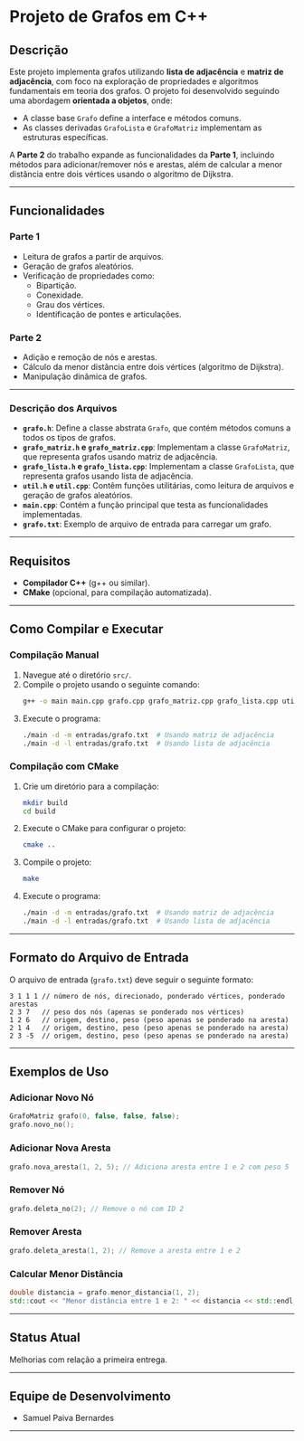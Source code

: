 
# Projeto de Grafos em C++

## Descrição
Este projeto implementa grafos utilizando **lista de adjacência** e **matriz de adjacência**, com foco na exploração de propriedades e algoritmos fundamentais em teoria dos grafos. O projeto foi desenvolvido seguindo uma abordagem **orientada a objetos**, onde:
- A classe base `Grafo` define a interface e métodos comuns.
- As classes derivadas `GrafoLista` e `GrafoMatriz` implementam as estruturas específicas.

A **Parte 2** do trabalho expande as funcionalidades da **Parte 1**, incluindo métodos para adicionar/remover nós e arestas, além de calcular a menor distância entre dois vértices usando o algoritmo de Dijkstra.

---

## Funcionalidades
### Parte 1
- Leitura de grafos a partir de arquivos.
- Geração de grafos aleatórios.
- Verificação de propriedades como:
  - Bipartição.
  - Conexidade.
  - Grau dos vértices.
  - Identificação de pontes e articulações.

### Parte 2
- Adição e remoção de nós e arestas.
- Cálculo da menor distância entre dois vértices (algoritmo de Dijkstra).
- Manipulação dinâmica de grafos.

---


### Descrição dos Arquivos
- **`grafo.h`**: Define a classe abstrata `Grafo`, que contém métodos comuns a todos os tipos de grafos.
- **`grafo_matriz.h` e `grafo_matriz.cpp`**: Implementam a classe `GrafoMatriz`, que representa grafos usando matriz de adjacência.
- **`grafo_lista.h` e `grafo_lista.cpp`**: Implementam a classe `GrafoLista`, que representa grafos usando lista de adjacência.
- **`util.h` e `util.cpp`**: Contêm funções utilitárias, como leitura de arquivos e geração de grafos aleatórios.
- **`main.cpp`**: Contém a função principal que testa as funcionalidades implementadas.
- **`grafo.txt`**: Exemplo de arquivo de entrada para carregar um grafo.

---

## Requisitos
- **Compilador C++** (g++ ou similar).
- **CMake** (opcional, para compilação automatizada).

---

## Como Compilar e Executar

### Compilação Manual
1. Navegue até o diretório `src/`.
2. Compile o projeto usando o seguinte comando:
   ```bash
   g++ -o main main.cpp grafo.cpp grafo_matriz.cpp grafo_lista.cpp util.cpp
   ```
3. Execute o programa:
   ```bash
   ./main -d -m entradas/grafo.txt  # Usando matriz de adjacência
   ./main -d -l entradas/grafo.txt  # Usando lista de adjacência
   ```

### Compilação com CMake
1. Crie um diretório para a compilação:
   ```bash
   mkdir build
   cd build
   ```
2. Execute o CMake para configurar o projeto:
   ```bash
   cmake ..
   ```
3. Compile o projeto:
   ```bash
   make
   ```
4. Execute o programa:
   ```bash
   ./main -d -m entradas/grafo.txt  # Usando matriz de adjacência
   ./main -d -l entradas/grafo.txt  # Usando lista de adjacência
   ```

---

## Formato do Arquivo de Entrada
O arquivo de entrada (`grafo.txt`) deve seguir o seguinte formato:

```
3 1 1 1 // número de nós, direcionado, ponderado vértices, ponderado arestas
2 3 7   // peso dos nós (apenas se ponderado nos vértices)
1 2 6   // origem, destino, peso (peso apenas se ponderado na aresta)
2 1 4   // origem, destino, peso (peso apenas se ponderado na aresta)
2 3 -5  // origem, destino, peso (peso apenas se ponderado na aresta)
```

---

## Exemplos de Uso

### Adicionar Novo Nó
```cpp
GrafoMatriz grafo(0, false, false, false);
grafo.novo_no();
```

### Adicionar Nova Aresta
```cpp
grafo.nova_aresta(1, 2, 5); // Adiciona aresta entre 1 e 2 com peso 5
```

### Remover Nó
```cpp
grafo.deleta_no(2); // Remove o nó com ID 2
```

### Remover Aresta
```cpp
grafo.deleta_aresta(1, 2); // Remove a aresta entre 1 e 2
```

### Calcular Menor Distância
```cpp
double distancia = grafo.menor_distancia(1, 2);
std::cout << "Menor distância entre 1 e 2: " << distancia << std::endl;
```

---

## Status Atual
Melhorias com relação a primeira entrega.


---

## Equipe de Desenvolvimento
- Samuel Paiva Bernardes


---
